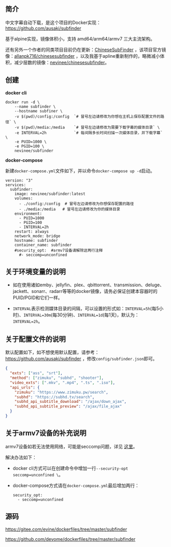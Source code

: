 ## 简介

中文字幕自动下载，是这个项目的Docker实现：https://github.com/ausaki/subfinder 

基于alpine实现，镜像体积小，支持 amd64/arm64/armv7 三大主流架构。

还有另外一个作者的同类项目目前仍在更新：[ChineseSubFinder](https://github.com/allanpk716/ChineseSubFinder) ，该项目官方镜像：[allanpk716/chinesesubfinder](https://hub.docker.com/r/allanpk716/chinesesubfinder) ，以及我基于apline重新制作的，略微减小体积，减少层数的镜像：[nevinee/chinesesubfinder](https://hub.docker.com/r/nevinee/chinesesubfinder)。

## 创建

**docker cli**

```
docker run -d \
    --name subfinder \
    --hostname subfiner \
    -v $(pwd)/config:/config  `# 冒号左边请修改为你想在主机上保存配置文件的路径` \
    -v $(pwd)/media:/media    `# 冒号左边请修改为需要下载字幕的媒体目录` \
    -e INTERVAL=2h            `# 每间隔多长时间扫描一次媒体目录，并下载字幕` \
    -e PUID=1000 \
    -e PGID=100 \
    nevinee/subfinder
```

**docker-compose**

新建`docker-compose.yml`文件如下，并以命令`docker-compose up -d`启动。

```
version: "3"
services:
  subfinder:
    image: nevinee/subfinder:latest
    volumes:
      - ./config:/config  # 冒号左边请修改为你想保存配置的路径
      - ./media:/media   # 冒号左边请修改为你的媒体目录
    environment:
      - PUID=1000
      - PGID=100
      - INTERVAL=2h
    restart: always
    network_mode: bridge
    hostname: subfinder
    container_name: subfinder
    #security_opt:  #armv7设备请解除这两行注释
      #- seccomp=unconfined
```

## 关于环境变量的说明

- 如在使用诸如emby、jellyfin、plex、qbittorrent、transmission、deluge、jackett、sonarr、radarr等等的docker镜像，请务必保证创建本容器时的PUID/PGID和它们一样。

- `INTERVAL`表示检测媒体目录的间隔，可以设置的形式如：`INTERVAL=5h`(每5小时)、`INTERVAL=30m`(每30分钟)、`INTERVAL=1d`(每1天)，默认为：`INTERVAL=2h`。

## 关于配置文件的说明

默认配置如下，如不想使用默认配置，请参考：https://github.com/ausaki/subfinder ，修改`config/subfinder.json`即可。

```json
{
  "exts": ["ass", "srt"],
  "method": ["zimuku", "subhd", "shooter"],
  "video_exts": [".mkv", ".mp4", ".ts", ".iso"],
  "api_urls": {
    "zimuku": "https://www.zimuku.pw/search",
    "subhd": "https://subhd.tv/search",
    "subhd_api_subtitle_download": "/ajax/down_ajax",
    "subhd_api_subtitle_preview": "/ajax/file_ajax"
  }
}
```

## 关于armv7设备的补充说明

armv7设备如若无法使用网络，可能是seccomp问题，详见 [这里](https://wiki.alpinelinux.org/wiki/Release_Notes_for_Alpine_3.13.0#time64_requirements)。

解决办法如下：

- docker cli方式可以在创建命令中增加一行`--security-opt seccomp=unconfined \`。

- docker-compose方式请在`docker-compose.yml`最后增加两行：

    ```
    security_opt:
      - seccomp=unconfined
    ```

## 源码

https://gitee.com/evine/dockerfiles/tree/master/subfinder

https://github.com/devome/dockerfiles/tree/master/subfinder
